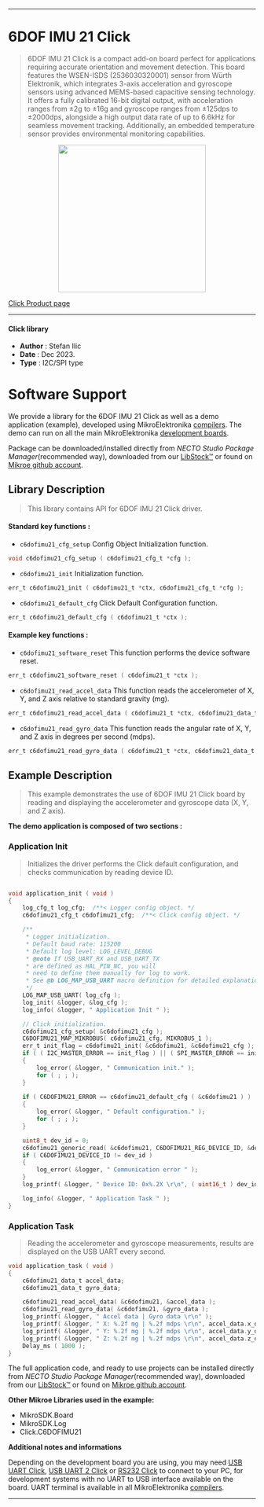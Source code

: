 
---
# 6DOF IMU 21 Click

> 6DOF IMU 21 Click is a compact add-on board perfect for applications requiring accurate orientation and movement detection. This board features the WSEN-ISDS (2536030320001) sensor from Würth Elektronik, which integrates 3-axis acceleration and gyroscope sensors using advanced MEMS-based capacitive sensing technology. It offers a fully calibrated 16-bit digital output, with acceleration ranges from ±2g to ±16g and gyroscope ranges from ±125dps to ±2000dps, alongside a high output data rate of up to 6.6kHz for seamless movement tracking. Additionally, an embedded temperature sensor provides environmental monitoring capabilities.

<p align="center">
  <img src="https://download.mikroe.com/images/click_for_ide/6dofimu21_click.png" height=300px>
</p>

[Click Product page](https://www.mikroe.com/6dof-imu-21-click)

---


#### Click library

- **Author**        : Stefan Ilic
- **Date**          : Dec 2023.
- **Type**          : I2C/SPI type


# Software Support

We provide a library for the 6DOF IMU 21 Click
as well as a demo application (example), developed using MikroElektronika
[compilers](https://www.mikroe.com/necto-studio).
The demo can run on all the main MikroElektronika [development boards](https://www.mikroe.com/development-boards).

Package can be downloaded/installed directly from *NECTO Studio Package Manager*(recommended way), downloaded from our [LibStock&trade;](https://libstock.mikroe.com) or found on [Mikroe github account](https://github.com/MikroElektronika/mikrosdk_click_v2/tree/master/clicks).

## Library Description

> This library contains API for 6DOF IMU 21 Click driver.

#### Standard key functions :

- `c6dofimu21_cfg_setup` Config Object Initialization function.
```c
void c6dofimu21_cfg_setup ( c6dofimu21_cfg_t *cfg );
```

- `c6dofimu21_init` Initialization function.
```c
err_t c6dofimu21_init ( c6dofimu21_t *ctx, c6dofimu21_cfg_t *cfg );
```

- `c6dofimu21_default_cfg` Click Default Configuration function.
```c
err_t c6dofimu21_default_cfg ( c6dofimu21_t *ctx );
```

#### Example key functions :

- `c6dofimu21_software_reset` This function performs the device software reset.
```c
err_t c6dofimu21_software_reset ( c6dofimu21_t *ctx );
```

- `c6dofimu21_read_accel_data` This function reads the accelerometer of X, Y, and Z axis relative to standard gravity (mg).
```c
err_t c6dofimu21_read_accel_data ( c6dofimu21_t *ctx, c6dofimu21_data_t *accel_data );
```

- `c6dofimu21_read_gyro_data` This function reads the angular rate of X, Y, and Z axis in degrees per second (mdps).
```c
err_t c6dofimu21_read_gyro_data ( c6dofimu21_t *ctx, c6dofimu21_data_t *gyro_data );
```

## Example Description

> This example demonstrates the use of 6DOF IMU 21 Click board by reading and displaying 
  the accelerometer and gyroscope data (X, Y, and Z axis).

**The demo application is composed of two sections :**

### Application Init

> Initializes the driver performs the Click default configuration, 
  and checks communication by reading device ID.

```c

void application_init ( void )
{
    log_cfg_t log_cfg;  /**< Logger config object. */
    c6dofimu21_cfg_t c6dofimu21_cfg;  /**< Click config object. */

    /** 
     * Logger initialization.
     * Default baud rate: 115200
     * Default log level: LOG_LEVEL_DEBUG
     * @note If USB_UART_RX and USB_UART_TX 
     * are defined as HAL_PIN_NC, you will 
     * need to define them manually for log to work. 
     * See @b LOG_MAP_USB_UART macro definition for detailed explanation.
     */
    LOG_MAP_USB_UART( log_cfg );
    log_init( &logger, &log_cfg );
    log_info( &logger, " Application Init " );

    // Click initialization.
    c6dofimu21_cfg_setup( &c6dofimu21_cfg );
    C6DOFIMU21_MAP_MIKROBUS( c6dofimu21_cfg, MIKROBUS_1 );
    err_t init_flag = c6dofimu21_init( &c6dofimu21, &c6dofimu21_cfg );
    if ( ( I2C_MASTER_ERROR == init_flag ) || ( SPI_MASTER_ERROR == init_flag ) )
    {
        log_error( &logger, " Communication init." );
        for ( ; ; );
    }
    
    if ( C6DOFIMU21_ERROR == c6dofimu21_default_cfg ( &c6dofimu21 ) )
    {
        log_error( &logger, " Default configuration." );
        for ( ; ; );
    }

    uint8_t dev_id = 0;
    c6dofimu21_generic_read( &c6dofimu21, C6DOFIMU21_REG_DEVICE_ID, &dev_id, 1 );
    if ( C6DOFIMU21_DEVICE_ID != dev_id )
    {
        log_error( &logger, " Communication error " );
    }
    log_printf( &logger, " Device ID: 0x%.2X \r\n", ( uint16_t ) dev_id );

    log_info( &logger, " Application Task " );
}

```

### Application Task

> Reading the accelerometer and gyroscope measurements, results are displayed on the USB UART every second.

```c
void application_task ( void )
{
    c6dofimu21_data_t accel_data;
    c6dofimu21_data_t gyro_data;

    c6dofimu21_read_accel_data( &c6dofimu21, &accel_data );
    c6dofimu21_read_gyro_data( &c6dofimu21, &gyro_data );
    log_printf( &logger, " Accel data | Gyro data \r\n" );
    log_printf( &logger, " X: %.2f mg | %.2f mdps \r\n", accel_data.x_data, gyro_data.x_data );
    log_printf( &logger, " Y: %.2f mg | %.2f mdps \r\n", accel_data.y_data, gyro_data.y_data );
    log_printf( &logger, " Z: %.2f mg | %.2f mdps \r\n", accel_data.z_data, gyro_data.z_data );
    Delay_ms ( 1000 );
}
```

The full application code, and ready to use projects can be installed directly from *NECTO Studio Package Manager*(recommended way), downloaded from our [LibStock&trade;](https://libstock.mikroe.com) or found on [Mikroe github account](https://github.com/MikroElektronika/mikrosdk_click_v2/tree/master/clicks).

**Other Mikroe Libraries used in the example:**

- MikroSDK.Board
- MikroSDK.Log
- Click.C6DOFIMU21

**Additional notes and informations**

Depending on the development board you are using, you may need
[USB UART Click](https://www.mikroe.com/usb-uart-click),
[USB UART 2 Click](https://www.mikroe.com/usb-uart-2-click) or
[RS232 Click](https://www.mikroe.com/rs232-click) to connect to your PC, for
development systems with no UART to USB interface available on the board. UART
terminal is available in all MikroElektronika
[compilers](https://shop.mikroe.com/compilers).

---
